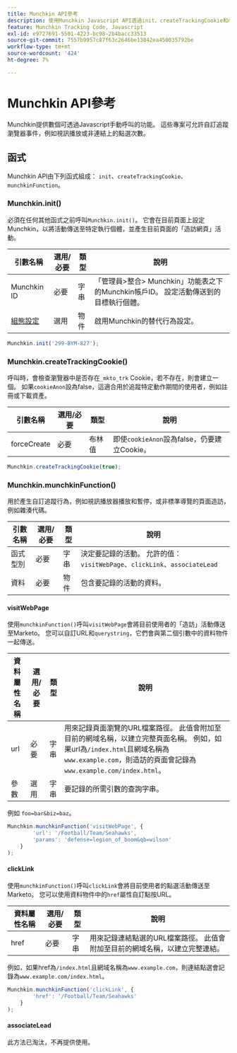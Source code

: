 ```yaml
---
title: Munchkin API參考
description: 使用Munchkin Javascript API透過init、createTrackingCookie和munchkinFunction方法追蹤頁面造訪、連結點選和自訂事件。
feature: Munchkin Tracking Code, Javascript
exl-id: e9727691-5501-4223-bc98-2b4bacc33513
source-git-commit: 7557b9957c87f63c2646be13842ea450035792be
workflow-type: tm+mt
source-wordcount: '424'
ht-degree: 7%

---
```


# Munchkin API參考

Munchkin提供數個可透過Javascript手動呼叫的功能。 這些專案可允許自訂追蹤瀏覽器事件，例如視訊播放或非連結上的點選次數。

## 函式

Munchkin API由下列函式組成： `init`、`createTrackingCookie`、`munchkinFunction`。

<a name="munchkin_init"></a>

### Munchkin.init()

必須在任何其他函式之前呼叫`Munchkin.init()`。 它會在目前頁面上設定Munchkin，以將活動傳送至特定執行個體，並產生目前頁面的「造訪網頁」活動。

| 引數名稱 | 選用/必要 | 類型 | 說明 |
| --- | --- | --- | --- |
| Munchkin ID | 必要 | 字串 | 「管理員>整合> Munchkin」功能表之下的Munchkin帳戶ID。 設定活動傳送到的目標執行個體。 |
| [組態設定](configuration.md) | 選用 | 物件 | 啟用Munchkin的替代行為設定。 |

```javascript
Munchkin.init('299-BYM-827');
```

### Munchkin.createTrackingCookie()

呼叫時，會檢查瀏覽器中是否存在`_mkto_trk` Cookie，若不存在，則會建立一個。 如果`cookieAnon`設為false，這適合用於追蹤特定動作期間的使用者，例如註冊或下載資產。

| 引數名稱 | 選用/必要 | 類型 | 說明 |
| --- | --- | --- | --- |
| forceCreate | 必要 | 布林值 | 即使`cookieAnon`設為false，仍要建立Cookie。 |

```javascript
Munchkin.createTrackingCookie(true);
```

### Munchkin.munchkinFunction()

用於產生自訂追蹤行為，例如視訊播放器播放和暫停，或非標準導覽的頁面造訪，例如雜湊代碼。

| 引數名稱 | 選用/必要 | 類型 | 說明 |
| --- | --- | --- | --- |
| 函式型別 | 必要 | 字串 | 決定要記錄的活動。 允許的值： `visitWebPage`、`clickLink`、`associateLead` |
| 資料 | 必要 | 物件 | 包含要記錄的活動的資料。 |

#### visitWebPage

使用`munchkinFunction()`呼叫`visitWebPage`會將目前使用者的「造訪」活動傳送至Marketo。 您可以自訂URL和`querystring`，它們會與第二個引數中的資料物件一起傳送。

| 資料屬性名稱 | 選用/必要 | 類型 | 說明 |
| --- | --- | --- | --- |
| url | 必要 | 字串 | 用來記錄頁面瀏覽的URL檔案路徑。  此值會附加至目前的網域名稱，以建立完整頁面名稱。 例如，如果url為`/index.html`且網域名稱為`www.example.com`，則造訪的頁面會記錄為`www.example.com/index.html`。 |
| 參數 | 選用 | 字串 | 要記錄的所需引數的查詢字串。 |

例如 `foo=bar&biz=baz`。

```javascript
Munchkin.munchkinFunction('visitWebPage', {
        'url': '/Football/Team/Seahawks',
        'params': 'defense=legion_of_boom&qb=wilson'
    }
);
```

#### clickLink

使用`munchkinFunction()`呼叫`clickLink`會將目前使用者的點選活動傳送至Marketo。 您可以使用資料物件中的`href`屬性自訂點按URL。

| 資料屬性名稱 | 選用/必要 | 類型 | 說明 |
| --- | --- | --- | --- |
| href | 必要 | 字串 | 用來記錄連結點選的URL檔案路徑。 此值會附加至目前的網域名稱，以建立完整連結。 |

例如，如果href為`/index.html`且網域名稱為`www.example.com`，則連結點選會記錄為`www.example.com/index.html`。

```javascript
Munchkin.munchkinFunction('clickLink', {
        'href': '/Football/Team/Seahawks'
    }
);
```

#### associateLead

此方法已淘汰，不再提供使用。
